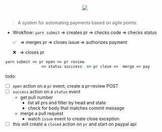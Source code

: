 <div align='center'> <img src='https://goo.gl/UxnfW1' /></div>
<br/>

> A system for automating payments based on agile points.

- Wrokflow: `yarn submit` ⇒ creates pr ⇒ checks code ⇒ checks status 

    ✅ &nbsp; ⇒ merges pr ⇒  closes issue ⇒  authorizes payment

    ❌ &nbsp; ⇒ closes pr  



```js
yarn submit => pr open => pr review
                => status succcess  => pr close =>  merge => pay

```


todo:
- [ ] `open` action on a `pr` event, create a pr-review POST
- [ ] `success`  action on a `status` event
  - get pull number
    - list all prs and filter by head and state
    - check for body that matches commit message
  - merge a pull request
    - watch `issue` event to create close exception
- [ ] this will create a `closed` action on `pr` and start on paypal api
